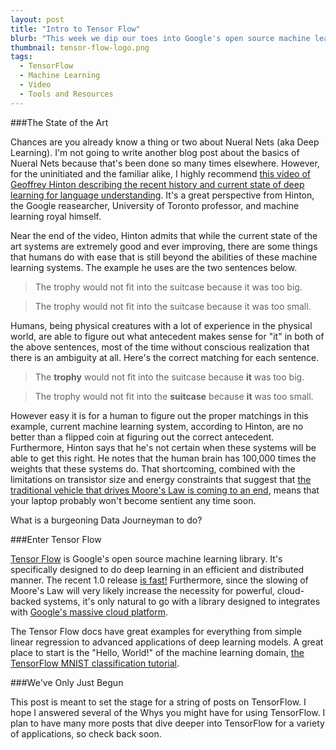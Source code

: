 ```yaml
---
layout: post
title: "Intro to Tensor Flow"
blurb: "This week we dip our toes into Google's open source machine learning library and get our hands dirty with an example program. Wait, so are we washing our feet or dirtying our hands? Oh, never mind."
thumbnail: tensor-flow-logo.png
tags: 
  - TensorFlow
  - Machine Learning
  - Video
  - Tools and Resources
---
```


###The State of the Art

Chances are you already know a thing or two about Nueral Nets (aka Deep Learning). I'm not going to write another blog post about the basics of Nueral Nets because that's been done so many times elsewhere. However, for the uninitiated and the familiar alike, I highly recommend [this video of Geoffrey Hinton describing the recent history and current state of deep learning for language understanding](https://www.youtube.com/watch?v=o8otywnWwKc). It's a great perspective from Hinton, the Google reasearcher, University of Toronto professor, and machine learning royal himself.

Near the end of the video, Hinton admits that while the current state of the art systems are extremely good and ever improving, there are some things that humans do with ease that is still beyond the abilities of these machine learning systems. The example he uses are the two sentences below.

> The trophy would not fit into the suitcase because it was too big.

> The trophy would not fit into the suitcase because it was too small.

Humans, being physical creatures with a lot of experience in the physical world, are able to figure out what antecedent makes sense for "it" in both of the above sentences, most of the time without conscious realization that there is an ambiguity at all. Here's the correct matching for each sentence.

> The **trophy** would not fit into the suitcase because **it** was too big.

> The trophy would not fit into the **suitcase** because **it** was too small.

However easy it is for a human to figure out the proper matchings in this example, current machine learning system, according to Hinton, are no better than a flipped coin at figuring out the correct antecedent. Furthermore, Hinton says that he's not certain when these systems will be able to get this right. He notes that the human brain has 100,000 times the weights that these systems do. That shortcoming, combined with the limitations on transistor size and energy constraints that suggest that [the traditional vehicle that drives Moore's Law is coming to an end](https://arstechnica.com/information-technology/2016/02/moores-law-really-is-dead-this-time/?comments=1), means that your laptop probably won't become sentient any time soon.

What is a burgeoning Data Journeyman to do? 

###Enter Tensor Flow

[Tensor Flow](https://www.tensorflow.org) is Google's open source machine learning library. It's specifically designed to do deep learning in an efficient and distributed manner. The recent 1.0 release [is fast!](https://9to5google.com/2017/02/15/google-releases-tensorflow-1-0-w-better-performance-new-api-modules-more/) Furthermore, since the slowing of Moore's Law will very likely increase the necessity for powerful, cloud-backed systems, it's only natural to go with a library designed to integrates with [Google's massive cloud platform](https://cloud.google.com/ml/).

The Tensor Flow docs have great examples for everything from simple linear regression to advanced applications of deep learning models. A great place to start is the "Hello, World!" of the machine learning domain, [the TensorFlow MNIST classification tutorial](https://www.tensorflow.org/get_started/mnist/beginners).

###We've Only Just Begun

This post is meant to set the stage for a string of posts on TensorFlow. I hope I answered several of the Whys you might have for using TensorFlow. I plan to have many more posts that dive deeper into TensorFlow for a variety of applications, so check back soon. 

